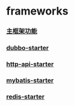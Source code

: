 # frameworks #
### <a href="https://github.com/gomcarter/frameworks/blob/master/base/README.md" >主框架功能</a>
### <a href="https://github.com/gomcarter/frameworks/blob/master/dubbo-starter/README.md" >dubbo-starter</a>
### <a href="https://github.com/gomcarter/frameworks/blob/master/http-api-starter/README.md" >http-api-starter</a>
### <a href="https://github.com/gomcarter/frameworks/blob/master/mybatis-starter/README.md" >mybatis-starter</a>
### <a href="https://github.com/gomcarter/frameworks/blob/master/redis-starter/README.md" >redis-starter</a>
